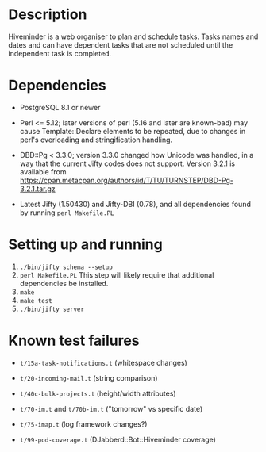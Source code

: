 # Description
  Hiveminder is a web organiser to plan and schedule tasks.
  Tasks names and dates and can have dependent tasks that are not 
  scheduled until the independent task is completed.
  
# Dependencies

 * PostgreSQL 8.1 or newer

 * Perl <= 5.12; later versions of perl (5.16 and later are known-bad)
   may cause Template::Declare elements to be repeated, due to changes
   in perl's overloading and stringification handling.

 * DBD::Pg < 3.3.0; version 3.3.0 changed how Unicode was handled, in a
   way that the current Jifty codes does not support.  Version 3.2.1 is
   available from
   https://cpan.metacpan.org/authors/id/T/TU/TURNSTEP/DBD-Pg-3.2.1.tar.gz

 * Latest Jifty (1.50430) and Jifty-DBI (0.78), and all dependencies
   found by running `perl Makefile.PL`


# Setting up and running

 1. `./bin/jifty schema --setup`
 2. `perl Makefile.PL`
    This step will likely require that additional dependencies be
    installed.
 3. `make`
 4. `make test`
 5. `./bin/jifty server`


# Known test failures

 * `t/15a-task-notifications.t` (whitespace changes)

 * `t/20-incoming-mail.t` (string comparison)

 * `t/40c-bulk-projects.t` (height/width attributes)

 * `t/70-im.t` and `t/70b-im.t` ("tomorrow" vs specific date)

 * `t/75-imap.t` (log framework changes?)

 * `t/99-pod-coverage.t` (DJabberd::Bot::Hiveminder coverage)
